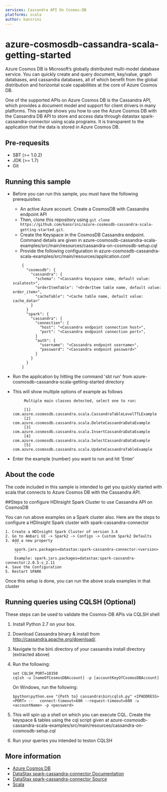 ```yaml
---
services: Cassandra API On Cosmos-DB
platforms: scala
author: kansrini
---
```


# azure-cosmosdb-cassandra-scala-getting-started
Azure Cosmos DB is Microsoft’s globally distributed multi-model database service. You can quickly create and query document, key/value, graph databases, and cassandra databases, all of which benefit from the global distribution and horizontal scale capabilities at the core of Azure Cosmos DB.

One of the supported APIs on Azure Cosmos DB is the Cassandra API, which provides a document model and support for client drivers in many platforms. This sample shows you how to use the Azure Cosmos DB with the Cassandra DB API to store and access data through datastax spark-cassandra-connector using scala programs. It is transparent to the application that the data is stored in Azure Cosmos DB.

## Pre-requesits
- SBT (>= 1.0.2)
- JDK (>= 1.7)
- Git

## Running this sample

* Before you can run this sample, you must have the following prerequisites:

   * An active Azure account. Create a CosmosDB with Cassandra endpoint API
   * Then, clone this repository using `git clone https://github.com/kansrini/azure-cosmosdb-cassandra-scala-getting-started.git`.
   * Create the Keyspace in the CosmosDB Cassandra endpoint. Command details are given in azure-cosmosdb-cassandra-scala-examples/src/main/resources/cassandra-on-cosmosdb-setup.cql
   * Provide the following configuration in azure-cosmosdb-cassandra-scala-examples/src/main/resources/application.conf
	```
		{
		  "cosmosdb": {
			"cassandra": {
			  "schema": "<Cassandra keyspace name, default value: scalatest>",
			  "orderItemTable": "<OrderItem table name, default value: order_item>",
			  "cacheTable": "<Cache table name, default value: cache_data>"
			}
		  }
		  "spark": {
			"cassandra": {
			  "connection": {
				"host": "<Cassandra endpoint connection host>",
				"port": "<Cassandra endpoint connection port>",
			  }
			  "auth": {
				"username": "<Cassandra endpoint username>",
				"password": "<Cassandra endpoint password>"
			  }
			}
		  }
		}
	
	```

* Run the application by hitting the command 'sbt run' from azure-cosmosdb-cassandra-scala-getting-started directory

* This will show multiple options of example as follows
	```
		 Multiple main classes detected, select one to run:

		 [1] com.azure.cosmosdb.cassandra.scala.CassandraTableLevelTTLExample
		 [2] com.azure.cosmosdb.cassandra.scala.DeleteCassandraDataExample
		 [3] com.azure.cosmosdb.cassandra.scala.InsertCassandraDataExample
		 [4] com.azure.cosmosdb.cassandra.scala.SelectCassandraDataExample
		 [5] com.azure.cosmosdb.cassandra.scala.UpdateCassandraTableExample
	```
* Enter the example (number) you want to run and hit 'Enter'

## About the code
The code included in this sample is intended to get you quickly started with scala that connects to Azure Cosmos DB with the Cassandra API.

##Steps to configure HDInsight Spark Cluster to use Cassandra API on CosmosDB

You can run above examples on a Spark cluster also. Here are the steps to configure a HDInsight Spark cluster with spark-cassandra-connector

	1. Create a HDInsight Spark Cluster of version 3.6
	2. Go to Ambari UI -> Spark2 -> Configs -> Custom Spark2 Defaults
	3. Add a new property 
		```
		spark.jars.packages=datastax:spark-cassandra-connector:<version>
		```
		Example: spark.jars.packages=datastax:spark-cassandra-connector:2.0.5-s_2.11
	4. Save the Configuration
	5. Restart SPARK
Once this setup is done, you can run the above scala examples in that cluster


## Running queries using CQLSH (Optional)

These steps can be used to validate the Cosmos-DB APIs via CQLSH shell

1.	Install Python 2.7 on your box.

2.	Download Cassandra binary & install from http://cassandra.apache.org/download/.

3.	Navigate to the bin\ directory of your cassandra install directory (extracted above) 

4.	Run the following: 
    ```
	set CQLSH_PORT=10350 
    cqlsh -u [nameOfCosmosDBAccount] -p [accountKeyOfCosmosDBAccount] 
	  ```
    On Windows, run the following:
	  ```
    $python\python.exe "{Path to} cassandra\bin\cqlsh.py" <IPADDRESS> <PORT> --   connect-timeout=600 --request-timeout=600 -u <accountName> -p <password> 
    ```
5.	This will spin up a shell on which you can execute CQL. 
    Create the keyspace & tables using the cql script given at azure-cosmosdb-cassandra-scala-examples/src/main/resources/cassandra-on-cosmosdb-setup.cql

6. Run your queries you intended to teston CQLSH

## More information

- [Azure Cosmos DB](https://docs.microsoft.com/azure/cosmos-db/introduction)
- [DataStax spark-cassandra-connector Documentation](https://academy.datastax.com/resources/getting-started-apache-spark-and-cassandra)
- [DataStax spark-cassandra-connector Source](https://github.com/datastax/spark-cassandra-connector/)
- [Scala](https://www.scala-lang.org/)